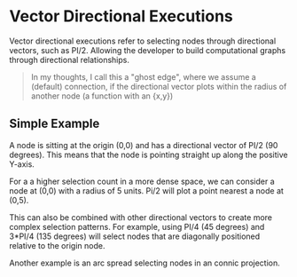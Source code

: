 # Vector Directional Executions

Vector directional executions refer to selecting nodes through directional vectors, such as PI/2. Allowing the developer to build computational graphs through directional relationships.

> In my thoughts, I call this a "ghost edge", where we assume a (default) connection, if the directional vector plots within the radius of another node (a function with an {x,y})


## Simple Example


A node is sitting at the origin (0,0) and has a directional vector of PI/2 (90 degrees). This means that the node is pointing straight up along the positive Y-axis.

For a a higher selection count in a more dense space, we can consider a node at (0,0) with a radius of 5 units. Pi/2 will plot a point nearest a node at (0,5).

This can also be combined with other directional vectors to create more complex selection patterns. For example, using PI/4 (45 degrees) and 3*PI/4 (135 degrees) will select nodes that are diagonally positioned relative to the origin node.

Another example is an arc spread selecting nodes in an connic projection.

